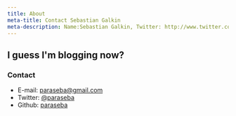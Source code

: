 ```yaml
---
title: About
meta-title: Contact Sebastian Galkin
meta-description: Name:Sebastian Galkin, Twitter: http://www.twitter.com/paraseba, E-mail: paraseba@gmail.com, GitHub: https://github.com/paraseba
---
```


## I guess I'm blogging now?

### Contact

<ul itemscope itemtype="http://schema.org/Organization">
  <link itemprop="url" href="http://blog.sebastian-galkin.com">
  <li>E-mail: <a itemprop="sameAs" href="mailto:paraseba@gmail.com">paraseba@gmail.com</a></li>
  <li>Twitter: <a itemprop="sameAs" href="http://www.twitter.com/paraseba">@paraseba</a></li>
  <li>Github: <a itemprop="sameAs" href="https://github.com/paraseba">paraseba</a></li>
</ul>
